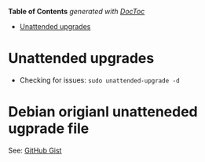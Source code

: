 <!-- START doctoc generated TOC please keep comment here to allow auto update -->
<!-- DON'T EDIT THIS SECTION, INSTEAD RE-RUN doctoc TO UPDATE -->
**Table of Contents**  *generated with [DocToc](https://github.com/thlorenz/doctoc)*

- [Unattended upgrades](#unattended-upgrades)

<!-- END doctoc generated TOC please keep comment here to allow auto update -->

# Unattended upgrades
* Checking for issues: `sudo unattended-upgrade -d`

# Debian origianl unatteneded ugprade file

See: [GitHub Gist](https://gist.github.com/ProfessorKaos64/3b32583ab3aa008934a50b9ec83768d5)
